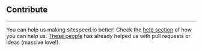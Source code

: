 ## Contribute
* * *
You can help us making sitespeed.io better! Check the [help section](https://github.com/sitespeedio/sitespeed.io/blob/master/HELP.md) of how you can help us. [These people](https://github.com/sitespeedio/sitespeed.io/blob/master/CONTRIBUTORS.md)  has already helped us with pull requests or ideas (massive love!).
